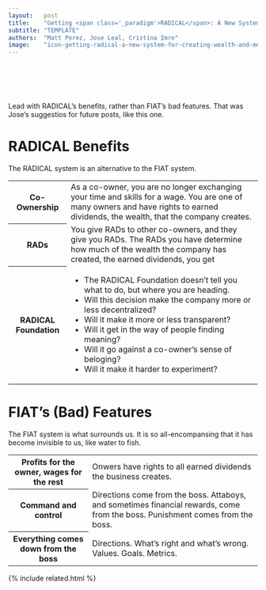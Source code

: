 ```yaml
---
layout:   post
title:    "Getting <span class='_paradigm'>RADICAL</span>: A New System for Creating Wealth and Meaning"
subtitle: "TEMPLATE"
authors:  "Matt Perez, Jose Leal, Cristina Imre"
image:    "icon-getting-radical-a-new-system-for-creating-wealth-and-meaning.svg"
---
```


<div style="display:none;">
 <p><span class="_quotespan">Lead with <span class='_paradigm'>RADICAL</span>&rsquo;s benefits, rather than <span class='_paradigm'>FIAT</span>&rsquo;s bad features.</span></p>
</div>

<h1>&nbsp;</h1>
 <p><span class="_quotespan">Lead with <span class='_paradigm'>RADICAL</span>&rsquo;s benefits, rather than <span class='_paradigm'>FIAT</span>&rsquo;s bad features.</span> That was Jose&rsquo;s suggestios for future posts, like this one.</p>

<h1><span class='_paradigm'>RADICAL</span> Benefits</h1>
 <p>The <span class='_paradigm'>RADICAL</span> system is an alternative to the <span class='_paradigm'>FIAT</span> system.</p>
 <div class="_center">
  <table class="_h2table">
   <tr>
    <th>Co-Ownership</th>
    <td>As a co-owner, you are no longer exchanging your time and skills for a wage. You are one of many owners and have rights to earned dividends, the wealth, that the company creates.</td>
   </tr>
   <tr>
    <th><span class='_paradigm'>RAD</span>s</th>
    <td>You give <span class='_paradigm'>RAD</span>s to other co-owners, and they give you <span class='_paradigm'>RAD</span>s. The <span class='_paradigm'>RAD</span>s you have determine how much of the wealth the company has created, the earned dividends, you get</td>
   </tr>
   <tr>
    <th><span class='_paradigm'>RADICAL Foundation</span></th>
    <td>
     <ul>
      <li>The <span class='_paradigm'>RADICAL Foundation</span> doesn&rsquo;t tell you what to do, but where you are heading.</li>
      <li>Will this decision make the company more or less decentralized?</li>
      <li>Will it make it more or less transparent?</li>
      <li>Will it get in the way of people finding meaning?</li>
      <li>Will it go against a co-owner&rsquo;s sense of beloging?</li>
      <li>Will it make it harder to experiment?</li>
     </ul>
    </td>
   </tr>
  </table>
 </div>

<h1><span class='_paradigm'>FIAT</span>&rsquo;s (Bad) Features</h1>
 <p>The <span class='_paradigm'>FIAT</span> system is what surrounds us. It is so all-encompansing that it has become invisible to us, like water to fish.</p>
 <div class="_center">
  <table class="_background">
   <tr>
    <th>Profits for the owner, wages for the rest</th>
    <td>Onwers have rights to all earned dividends the business creates.</td>
   </tr>
   <tr>
    <th>Command and control</th>
    <td>Directions come from the boss. Attaboys, and sometimes financial rewards, come from the boss. Punishment comes from the boss.</td>
   </tr>
   <tr>
    <th>Everything comes down from the boss</th>
    <td>Directions. What&rsquo;s right and what&rsquo;s wrong. Values. Goals. Metrics.</td>
   </tr>
  </table>
 </div>

{% include related.html %}